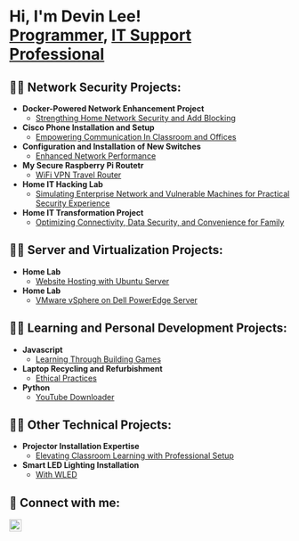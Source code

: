 <h1>Hi, I'm Devin Lee! <br/><a href="https://github.com/DLTheDude85">Programmer</a>, <a href="https://www.linkedin.com/in/devin-lee-a606251b3/"> IT Support Professional</a> <a href=""></a></h1>

<h2>👨‍💻 Network Security Projects:</h2>

- <b>Docker-Powered Network Enhancement Project</b>
  - [Strengthing Home Network Security and Add Blocking](https://devinlee.tech/archives/projects/docker-powered-network-enhancement-project-strengthening-home-network-security-and-ad-blocking)
- <b>Cisco Phone Installation and Setup</b>
  - [Empowering Communication In Classroom and Offices](https://devinlee.tech/archives/projects/cisco-phone-installation-and-setup-empowering-communication-in-classrooms-and-offices) <b><i></b></i>
- <b>Configuration and Installation of New Switches </b>
  - [Enhanced Network Performance](https://devinlee.tech/archives/projects/configuration-and-installation-of-new-switches-for-enhanced-network-performance)
- <b>My Secure Raspberry Pi Routetr</b>
  - [WiFi VPN Travel Router](https://devinlee.tech/archives/projects/my-secure-rasberry-pi-router-wifi-vpn-travel-router) <b><i></b></i>
- <b>Home IT Hacking Lab</b>
  - [Simulating Enterprise Network and Vulnerable Machines for Practical Security Experience](https://devinlee.tech/archives/projects/home-it-hacking-lab-simulating-enterprise-networks-and-vulnerable-machines-for-practical-security-experience)
- <b>Home IT Transformation Project</b>
  - [Optimizing Connectivity, Data Security, and Convenience for Family](https://devinlee.tech/archives/projects/home-it-transformation-project-optimizing-connectivity-data-security-and-convenience-for-family)
<!--
<h2>👨‍💻 PowerShell Projects:</h2>

- <b>Scripting and Automation Projects:</b>
  - [JWipe (Disk Wiping Utility)](https://github.com/joshmadakor1/Jwipe.PowerShell)
  - [Active Directory Bulk User Creation](https://github.com/joshmadakor1/AD_PS)
- <b>Systems Administration Projects:</b>
  - [Windows EventLog: Failed RDP Logins Source IP to full GeoData Conversion](https://github.com/joshmadakor1/Sentinel-Lab)
  - [FIM (File Integrity Monitor)](https://github.com/joshmadakor1/PowerShell-Integrity-FIM)
-->
<!--
- <b>C# (.NET Desktop Applications)</b>
  - [Ransomware Proof of Concept (Encrypter)](https://github.com/joshmadakor1/EncrypterPOC)
  - [Ransomware Proof of Concept (Decrypter)](https://github.com/joshmadakor1/DecrypterPOC)
  - [Keylogger with Email Capability](https://github.com/joshmadakor1/Key-Logger-With-Email)
- <b>Python</b>
  - [Package Delivery Application (Datastructures and Algorithms Demo)](https://github.com/joshmadakor1/Package-Delivery-Pathfinding-Algorithm)
-->

<h2>👨‍💻 Server and Virtualization Projects:</h2>

- <b>Home Lab</b>
  - [Website Hosting with Ubuntu Server](https://devinlee.tech/archives/projects/project-title-home-lab-website-hosting-with-ubuntu-server)
- <b>Home Lab</b>
  - [VMware vSphere on Dell PowerEdge Server](https://devinlee.tech/archives/projects/home-it-hacking-lab-simulating-enterprise-networks-and-vulnerable-machines-for-practical-security-experience)

<h2>👨‍💻 Learning and Personal Development Projects:</h2>

- <b>Javascript</b>
  - [Learning Through Building Games](https://devinlee.tech/archives/projects/home-it-hacking-lab-simulating-enterprise-networks-and-vulnerable-machines-for-practical-security-experience)
- <b>Laptop Recycling and Refurbishment</b>
  - [Ethical Practices](https://devinlee.tech/archives/projects/ethical-laptop-recycling-and-refurbishment)
- <b>Python</b>
  - [YouTube Downloader](https://devinlee.tech/archives/projects/ethical-laptop-recycling-and-refurbishment)


<h2>👨‍💻 Other Technical Projects:</h2>

- <b>Projector Installation Expertise</b>
  - [Elevating Classroom Learning with Professional Setup](https://devinlee.tech/archives/projects/projector-installation-expertise-elevating-classroom-learning-with-professional-setup)
- <b>Smart LED Lighting Installation</b>
  - [With WLED](https://devinlee.tech/archives/projects/smart-led-lighting-installation-with-wled-control)


<!--
<h2>📺 Popular YouTube Videos</h2>

- [How to get into Cybersecurity Starting From Zero](https://www.youtube.com/watch?v=a83ASGn_V_s)
- [A Day in the Life of a Cybersecurity Anayst](https://www.youtube.com/watch?v=uHy3oM7NnoU)
- [How to Create a KeyLogger (C#)](https://www.youtube.com/watch?v=N-L9hklSlNk)
- [Ransomware Demonstration (C#)](https://www.youtube.com/watch?v=OfvdQeh79s0)
- [Is WGU Legit?](https://www.youtube.com/watch?v=E2MwRWxDBkA)
-->

<h2> 🤳 Connect with me:</h2>

<!--
[<img align="left" alt="JoshMadakor | YouTube" width="22px" src="https://cdn.jsdelivr.net/npm/simple-icons@v3/icons/youtube.svg" />][youtube]
[<img align="left" alt="JoshMadakor | Twitter" width="22px" src="https://cdn.jsdelivr.net/npm/simple-icons@v3/icons/twitter.svg" />][twitter]
[<img align="left" alt="JoshMadakor | Instagram" width="22px" src="https://cdn.jsdelivr.net/npm/simple-icons@v3/icons/instagram.svg" />][instagram]
-->
[<img align="left" alt="JoshMadakor | LinkedIn" width="22px" src="https://cdn.jsdelivr.net/npm/simple-icons@v3/icons/linkedin.svg" />][linkedin]


<!--
[twitter]: https://twitter.com/joshmadakor
[youtube]: https://www.youtube.com/c/joshmadakor
[instagram]: https://www.instagram.com/joshmadakor/
-->
[linkedin]: https://www.linkedin.com/in/devin-lee-a606251b3/

<!--
**joshmadakor1/joshmadakor1** is a ✨ _special_ ✨ repository because its `README.md` (this file) appears on your GitHub profile.

Here are some ideas to get you started:

- 🔭 I’m currently working on ...
- 🌱 I’m currently learning ...
- 👯 I’m looking to collaborate on ...
- 🤔 I’m looking for help with ...
- 💬 Ask me about ...
- 📫 How to reach me: ...
- 😄 Pronouns: ...            
- ⚡ Fun fact: ...
-->
